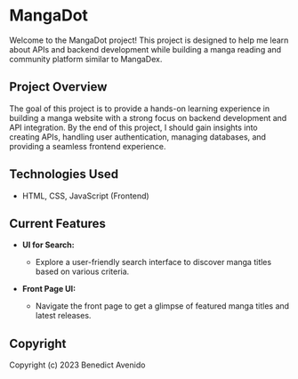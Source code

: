 # MangaDot 

Welcome to the MangaDot project! This project is designed to help me learn about APIs and backend development while building a manga reading and community platform similar to MangaDex.

## Project Overview

The goal of this project is to provide a hands-on learning experience in building a manga website with a strong focus on backend development and API integration. By the end of this project, I should gain insights into creating APIs, handling user authentication, managing databases, and providing a seamless frontend experience.

## Technologies Used

- HTML, CSS, JavaScript (Frontend)

## Current Features

- **UI for Search:**
  - Explore a user-friendly search interface to discover manga titles based on various criteria.

- **Front Page UI:**
  - Navigate the front page to get a glimpse of featured manga titles and latest releases.  

## Copyright
 Copyright (c) 2023 Benedict Avenido 